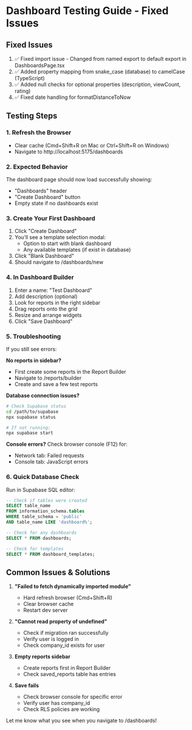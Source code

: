 # Dashboard Testing Guide - Fixed Issues

## Fixed Issues
1. ✅ Fixed import issue - Changed from named export to default export in DashboardsPage.tsx
2. ✅ Added property mapping from snake_case (database) to camelCase (TypeScript)
3. ✅ Added null checks for optional properties (description, viewCount, rating)
4. ✅ Fixed date handling for formatDistanceToNow

## Testing Steps

### 1. Refresh the Browser
- Clear cache (Cmd+Shift+R on Mac or Ctrl+Shift+R on Windows)
- Navigate to http://localhost:5175/dashboards

### 2. Expected Behavior
The dashboard page should now load successfully showing:
- "Dashboards" header
- "Create Dashboard" button
- Empty state if no dashboards exist

### 3. Create Your First Dashboard
1. Click "Create Dashboard"
2. You'll see a template selection modal:
   - Option to start with blank dashboard
   - Any available templates (if exist in database)
3. Click "Blank Dashboard"
4. Should navigate to /dashboards/new

### 4. In Dashboard Builder
1. Enter a name: "Test Dashboard"
2. Add description (optional)
3. Look for reports in the right sidebar
4. Drag reports onto the grid
5. Resize and arrange widgets
6. Click "Save Dashboard"

### 5. Troubleshooting

If you still see errors:

**No reports in sidebar?**
- First create some reports in the Report Builder
- Navigate to /reports/builder
- Create and save a few test reports

**Database connection issues?**
```bash
# Check Supabase status
cd /path/to/supabase
npx supabase status

# If not running:
npx supabase start
```

**Console errors?**
Check browser console (F12) for:
- Network tab: Failed requests
- Console tab: JavaScript errors

### 6. Quick Database Check
Run in Supabase SQL editor:
```sql
-- Check if tables were created
SELECT table_name 
FROM information_schema.tables 
WHERE table_schema = 'public' 
AND table_name LIKE 'dashboard%';

-- Check for any dashboards
SELECT * FROM dashboards;

-- Check for templates
SELECT * FROM dashboard_templates;
```

## Common Issues & Solutions

1. **"Failed to fetch dynamically imported module"**
   - Hard refresh browser (Cmd+Shift+R)
   - Clear browser cache
   - Restart dev server

2. **"Cannot read property of undefined"**
   - Check if migration ran successfully
   - Verify user is logged in
   - Check company_id exists for user

3. **Empty reports sidebar**
   - Create reports first in Report Builder
   - Check saved_reports table has entries

4. **Save fails**
   - Check browser console for specific error
   - Verify user has company_id
   - Check RLS policies are working

Let me know what you see when you navigate to /dashboards!